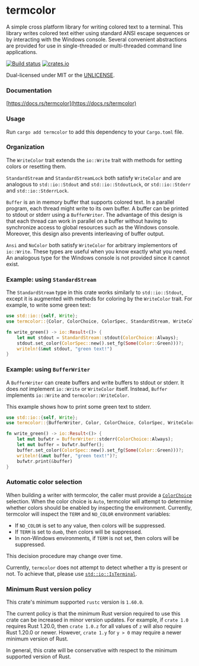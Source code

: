 termcolor
=========
A simple cross platform library for writing colored text to a terminal. This
library writes colored text either using standard ANSI escape sequences or by
interacting with the Windows console. Several convenient abstractions are
provided for use in single-threaded or multi-threaded command line
applications.

[![Build status](https://github.com/BurntSushi/termcolor/workflows/ci/badge.svg)](https://github.com/BurntSushi/termcolor/actions)
[![crates.io](https://img.shields.io/crates/v/termcolor.svg)](https://crates.io/crates/termcolor)

Dual-licensed under MIT or the [UNLICENSE](https://unlicense.org/).

### Documentation

[https://docs.rs/termcolor](https://docs.rs/termcolor)

### Usage

Run `cargo add termcolor` to add this dependency to your `Cargo.toml` file.

### Organization

The `WriteColor` trait extends the `io::Write` trait with methods for setting
colors or resetting them.

`StandardStream` and `StandardStreamLock` both satisfy `WriteColor` and are
analogous to `std::io::Stdout` and `std::io::StdoutLock`, or `std::io::Stderr`
and `std::io::StderrLock`.

`Buffer` is an in memory buffer that supports colored text. In a parallel
program, each thread might write to its own buffer. A buffer can be printed to
stdout or stderr using a `BufferWriter`. The advantage of this design is that
each thread can work in parallel on a buffer without having to synchronize
access to global resources such as the Windows console. Moreover, this design
also prevents interleaving of buffer output.

`Ansi` and `NoColor` both satisfy `WriteColor` for arbitrary implementors of
`io::Write`. These types are useful when you know exactly what you need. An
analogous type for the Windows console is not provided since it cannot exist.

### Example: using `StandardStream`

The `StandardStream` type in this crate works similarly to `std::io::Stdout`,
except it is augmented with methods for coloring by the `WriteColor` trait. For
example, to write some green text:

```rust
use std::io::{self, Write};
use termcolor::{Color, ColorChoice, ColorSpec, StandardStream, WriteColor};

fn write_green() -> io::Result<()> {
    let mut stdout = StandardStream::stdout(ColorChoice::Always);
    stdout.set_color(ColorSpec::new().set_fg(Some(Color::Green)))?;
    writeln!(&mut stdout, "green text!")
}
```

### Example: using `BufferWriter`

A `BufferWriter` can create buffers and write buffers to stdout or stderr. It
does *not* implement `io::Write` or `WriteColor` itself. Instead, `Buffer`
implements `io::Write` and `termcolor::WriteColor`.

This example shows how to print some green text to stderr.

```rust
use std::io::{self, Write};
use termcolor::{BufferWriter, Color, ColorChoice, ColorSpec, WriteColor};

fn write_green() -> io::Result<()> {
    let mut bufwtr = BufferWriter::stderr(ColorChoice::Always);
    let mut buffer = bufwtr.buffer();
    buffer.set_color(ColorSpec::new().set_fg(Some(Color::Green)))?;
    writeln!(&mut buffer, "green text!")?;
    bufwtr.print(&buffer)
}
```

### Automatic color selection

When building a writer with termcolor, the caller must provide a
[`ColorChoice`](https://docs.rs/termcolor/1.*/termcolor/enum.ColorChoice.html)
selection. When the color choice is `Auto`, termcolor will attempt to determine
whether colors should be enabled by inspecting the environment. Currently,
termcolor will inspect the `TERM` and `NO_COLOR` environment variables:

* If `NO_COLOR` is set to any value, then colors will be suppressed.
* If `TERM` is set to `dumb`, then colors will be suppressed.
* In non-Windows environments, if `TERM` is not set, then colors will be
  suppressed.

This decision procedure may change over time.

Currently, `termcolor` does not attempt to detect whether a tty is present or
not. To achieve that, please use
[`std::io::IsTerminal`](https://doc.rust-lang.org/std/io/trait.IsTerminal.html).

### Minimum Rust version policy

This crate's minimum supported `rustc` version is `1.60.0`.

The current policy is that the minimum Rust version required to use this crate
can be increased in minor version updates. For example, if `crate 1.0` requires
Rust 1.20.0, then `crate 1.0.z` for all values of `z` will also require Rust
1.20.0 or newer. However, `crate 1.y` for `y > 0` may require a newer minimum
version of Rust.

In general, this crate will be conservative with respect to the minimum
supported version of Rust.
